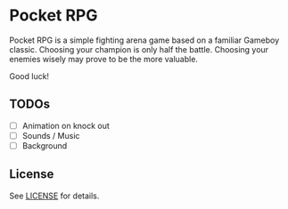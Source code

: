 # Pocket RPG
Pocket RPG is a simple fighting arena game based on a familiar Gameboy classic. Choosing your champion is only half the battle. Choosing your enemies wisely may prove to be the more valuable.

Good luck!

## TODOs

- [ ] Animation on knock out
- [ ] Sounds / Music
- [ ] Background

## License

See [LICENSE](LICENSE.md) for details.